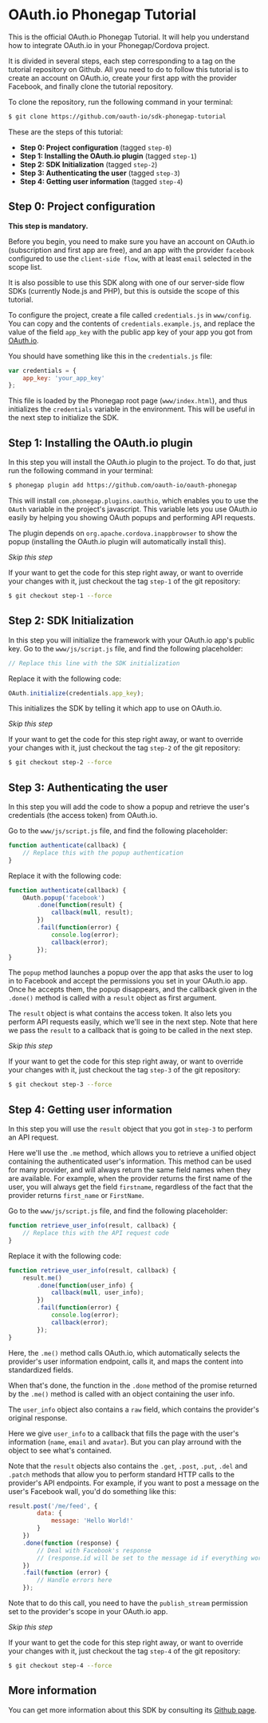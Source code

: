 OAuth.io Phonegap Tutorial
==========================

This is the official OAuth.io Phonegap Tutorial. It will help you understand how to integrate OAuth.io in your Phonegap/Cordova project.

It is divided in several steps, each step corresponding to a tag on the tutorial repository on Github. All you need to do to follow this tutorial is to create an account on OAuth.io, create your first app with the provider Facebook, and finally clone the tutorial repository.

To clone the repository, run the following command in your terminal:

```sh
$ git clone https://github.com/oauth-io/sdk-phonegap-tutorial
```

These are the steps of this tutorial:

* **Step 0: Project configuration** (tagged `step-0`)
* **Step 1: Installing the OAuth.io plugin** (tagged `step-1`)
* **Step 2: SDK Initialization** (tagged `step-2`)
* **Step 3: Authenticating the user** (tagged `step-3`)
* **Step 4: Getting user information** (tagged `step-4`)

Step 0: Project configuration
-----------------------------

**This step is mandatory.**

Before you begin, you need to make sure you have an account on OAuth.io (subscription and first app are free), and an app with the provider `facebook` configured to use the `client-side flow`, with at least `email` selected in the scope list.

It is also possible to use this SDK along with one of our server-side flow SDKs (currently Node.js and PHP), but this is outside the scope of this tutorial.

To configure the project, create a file called `credentials.js` in `www/config`. You can copy and the contents of `credentials.example.js`, and replace the value of the field `app_key` with the public app key of your app you got from [OAuth.io](https://oauth.io).

You should have something like this in the `credentials.js` file:

```javascript
var credentials = {
    app_key: 'your_app_key'
};
```

This file is loaded by the Phonegap root page (`www/index.html`), and thus initializes the `credentials` variable in the environment. This will be useful in the next step to initialize the SDK.

Step 1: Installing the OAuth.io plugin
--------------------------------------

In this step you will install the OAuth.io plugin to the project. To do that, just run the following command in your terminal:

```sh
$ phonegap plugin add https://github.com/oauth-io/oauth-phonegap
```

This will install `com.phonegap.plugins.oauthio`, which enables you to use the `OAuth` variable in the project's javascript. This variable lets you use OAuth.io easily by helping you showing OAuth popups and performing API requests.

The plugin depends on `org.apache.cordova.inappbrowser` to show the popup (installing the OAuth.io plugin will automatically install this).

*Skip this step*

If your want to get the code for this step right away, or want to override your changes with it, just checkout the tag `step-1` of the git repository:

```sh
$ git checkout step-1 --force
```

Step 2: SDK Initialization
--------------------------

In this step you will initialize the framework with your OAuth.io app's public key. Go to the `www/js/script.js` file, and find the following placeholder:

```javascript
// Replace this line with the SDK initialization
```

Replace it with the following code:

```javascript
OAuth.initialize(credentials.app_key);
```

This initializes the SDK by telling it which app to use on OAuth.io.

*Skip this step*

If your want to get the code for this step right away, or want to override your changes with it, just checkout the tag `step-2` of the git repository:

```sh
$ git checkout step-2 --force
```

Step 3: Authenticating the user
-------------------------------

In this step you will add the code to show a popup and retrieve the user's credentials (the access token) from OAuth.io.

Go to the `www/js/script.js` file, and find the following placeholder:

```javascript
function authenticate(callback) {
    // Replace this with the popup authentication
}
```

Replace it with the following code:

```javascript
function authenticate(callback) {
    OAuth.popup('facebook')
        .done(function(result) {
            callback(null, result);
        })
        .fail(function(error) {
            console.log(error);
            callback(error);
        });
}
```

The `popup` method launches a popup over the app that asks the user to log in to Facebook and accept the permissions you set in your OAuth.io app. Once he accepts them, the popup disappears, and the callback given in the `.done()` method is called with a `result` object as first argument.

The `result` object is what contains the access token. It also lets you perform API requests easily, which we'll see in the next step. Note that here we pass the `result` to a callback that is going to be called in the next step.

*Skip this step*

If your want to get the code for this step right away, or want to override your changes with it, just checkout the tag `step-3` of the git repository:

```sh
$ git checkout step-3 --force
```

Step 4: Getting user information
--------------------------------

In this step you will use the `result` object that you got in `step-3` to perform an API request.

Here we'll use the `.me` method, which allows you to retrieve a unified object containing the authenticated user's information. This method can be used for many provider, and will always return the same field names when they are available. For example, when the provider returns the first name of the user, you will always get the field `firstname`, regardless of the fact that the provider returns `first_name` or `FirstName`.

Go to the `www/js/script.js` file, and find the following placeholder:

```javascript
function retrieve_user_info(result, callback) {
    // Replace this with the API request code
}
```

Replace it with the following code:

```javascript
function retrieve_user_info(result, callback) {
    result.me()
        .done(function(user_info) {
            callback(null, user_info);
        })
        .fail(function(error) {
            console.log(error);
            callback(error);
        });
}
```

Here, the `.me()` method calls OAuth.io, which automatically selects the provider's user information endpoint, calls it, and maps the content into standardized fields.

When that's done, the function in the `.done` method of the promise returned by the `.me()` method is called with an object containing the user info.

The `user_info` object also contains a `raw` field, which contains the provider's original response.

Here we give `user_info` to a callback that fills the page with the user's information (`name`, `email` and `avatar`). But you can play arround with the object to see what's contained.

Note that the `result` objects also contains the `.get`, `.post`, `.put`, `.del` and `.patch` methods that allow you to perform standard HTTP calls to the provider's API endpoints. For example, if you want to post a message on the user's Facebook wall, you'd do something like this:

```javascript
result.post('/me/feed', {
        data: {
            message: 'Hello World!'
        }
    })
    .done(function (response) {
        // Deal with Facebook's response 
        // (response.id will be set to the message id if everything worked)
    })
    .fail(function (error) {
        // Handle errors here
    });
```

Note that to do this call, you need to have the `publish_stream` permission set to the provider's scope in your OAuth.io app.

*Skip this step*

If your want to get the code for this step right away, or want to override your changes with it, just checkout the tag `step-4` of the git repository:

```sh
$ git checkout step-4 --force
```

More information
----------------

You can get more information about this SDK by consulting its [Github page](https//github.com/oauth-io/oauth-phonegap).